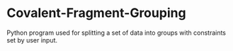 # Covalent-Fragment-Grouping
Python program used for splitting a set of data into groups with constraints set by user input.

